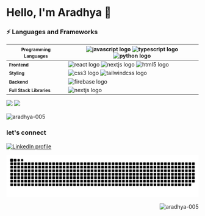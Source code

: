 <h1 align="left">Hello, I'm Aradhya 👋</h1>

<h3>⚡ Languages and Frameworks</h3>

| <small>**Programming Languages**</small>    | <img src="https://img.shields.io/badge/JavaScript-F7DF1E?logo=javascript&logoColor=black&style=for-the-badge" height="25" alt="javascript logo" /> <img src="https://img.shields.io/badge/TypeScript-3178C6?logo=typescript&logoColor=white&style=for-the-badge" height="25" alt="typescript logo" /> <img src="https://img.shields.io/badge/Python-3776AB?logo=python&logoColor=white&style=for-the-badge" height="25" alt="python logo" />  |
|-----------------------------|-------------------------------------------------------------------------------------------------------------------------------------------------------------------------------------------------------------------------------------------------------------------------------------------------------------------------|
| <small>**Frontend**</small>               | <img src="https://img.shields.io/badge/React-61DAFB?logo=react&logoColor=black&style=for-the-badge" height="25" alt="react logo" />  <img src="https://img.shields.io/badge/Next.js-000000?logo=nextdotjs&logoColor=white&style=for-the-badge" height="25" alt="nextjs logo" />   <img src="https://img.shields.io/badge/HTML5-E34F26?logo=html5&logoColor=white&style=for-the-badge" height="25" alt="html5 logo" />                      |
| <small>**Styling**</small>                | <img src="https://img.shields.io/badge/CSS3-1572B6?logo=css3&logoColor=white&style=for-the-badge" height="25" alt="css3 logo" />  <img src="https://img.shields.io/badge/Tailwind CSS-06B6D4?logo=tailwindcss&logoColor=black&style=for-the-badge" height="25" alt="tailwindcss logo" />  |
| <small>**Backend**</small>                | <img src="https://img.shields.io/badge/Firebase-FFCA28?logo=firebase&logoColor=black&style=for-the-badge" height="25" alt="firebase logo" />                                                                                                                                                                             |
| <small>**Full Stack Libraries**</small>     | <img src="https://img.shields.io/badge/Next.js-000000?logo=nextdotjs&logoColor=white&style=for-the-badge" height="25" alt="nextjs logo" />      



<p float="left">
  <img src="https://github-readme-stats.vercel.app/api?username=aradhya-005&show_icons=true&locale=en" width="48%" />
  <img src="https://github-readme-stats.vercel.app/api/top-langs?username=aradhya-005&show_icons=true&locale=en&layout=compact" width="37%" />
</p>




<p><img align="center" src="https://github-readme-streak-stats.herokuapp.com/?user=aradhya-005&" alt="aradhya-005" /></p>

<h3 align="left">let's connect</h3>
<p align="left">
  <a href="https://www.linkedin.com/in/aradhya-yadav-b4b287242/" target="_blank">
    <img align="center" src="https://img.shields.io/badge/LinkedIn-0A66C2?logo=linkedin&logoColor=white&style=for-the-badge" alt="LinkedIn profile" height="30" width="120" />
  </a>
</p>

<img src="https://raw.githubusercontent.com/Aradhya-005/Aradhya-005/output/snake.svg" alt="Snake animation" />
<p align="right"> <img src="https://komarev.com/ghpvc/?username=aradhya-005&label=Profile%20views&color=0e75b6&style=flat" alt="aradhya-005" /> </p>

###
